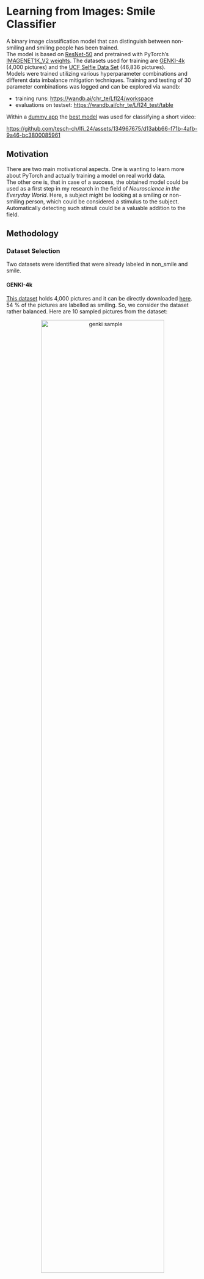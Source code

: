 # Learning from Images: Smile Classifier

A binary image classification model that can distinguish between non-smiling and smiling people has been trained.  
The model is based on [ResNet-50](https://arxiv.org/abs/1512.03385) and pretrained with PyTorch’s [IMAGENET1K_V2 weights](https://pytorch.org/vision/main/models/generated/torchvision.models.resnet50.html).
The datasets used for training are [GENKI-4k](https://inc.ucsd.edu/mplab/398/) (4,000 pictures) and the [UCF Selfie Data Set](https://www.crcv.ucf.edu/data/Selfie/) (46,836 pictures).  
Models were trained utilizing various hyperparameter combinations and different data imbalance mitigation techniques. Training and testing of 30 parameter combinations was logged and can be explored via wandb:
- training runs: https://wandb.ai/chr_te/LfI24/workspace
- evaluations on testset: https://wandb.ai/chr_te/LfI24_test/table

Within a [dummy app](app/) the [best model](/train/results/colab/rn50_uf34_1_us_final.pth) was used for classifying a short video:

https://github.com/tesch-ch/lfi_24/assets/134967675/d13abb66-f71b-4afb-9a46-bc3800085961

## Motivation
There are two main motivational aspects. One is wanting to learn more about PyTorch and actually training a model on real world data.  
The other one is, that in case of a success, the obtained model could be used as a first step in my research in the field of *Neuroscience in the Everyday World*. Here, a subject might be looking at a smiling or non-smiling person, which could be considered a stimulus to the subject. Automatically detecting such stimuli could be a valuable addition to the field.

## Methodology

### Dataset Selection
Two datasets were identified that were already labeled in non_smile and smile.

#### GENKI-4k
[This dataset](https://inc.ucsd.edu/mplab/398/) holds 4,000 pictures and it can be directly downloaded [here](https://inc.ucsd.edu/mplab/398/media/genki4k.tar). 54 % of the pictures are labelled as smiling. So, we consider the dataset rather balanced. Here are 10 sampled pictures from the dataset:
<p align="center">
  <img src="data/genki_sample.jpg" alt="genki sample" style="width: 80%;">
</p>
In the first row, we see pictures labelled as smile and in the second non_smile. Many of the pictures in this dataset have somewhat of a portrait aspect to them, and these pictures seem to predate the selfie era.

#### UCF Selfie Data Set
The dataset holds 46,836 pictures and can be directly downloaded [here](https://www.crcv.ucf.edu/data/Selfie/Selfie-dataset.tar.gz). It's an imbalanced dataset, where 74 % of pictures are labelled non_smiling. The pictures were downloaded from Instagram in 2015. Here are 10 samples from the dataset:
<p align="center">
  <img src="data/ucf_sample.jpg" alt="genki sample" style="width: 80%;">
</p>

The first row features pictures which are labelled as smiling, the second row is labelled non_smiling.
This dataset was labelled by multiple people, which could be the reason that subtle smiles sometimes seem to be labelled as non_smiling  and sometimes as smiling. But, this report is not about the question "what is a smile".  
A positive aspect is that the data is not as “uniform” as the GENKI set. There are many different backgrounds, people’s faces are photographed from different angles, etc. This might lead to better generalization, even without heavy data augmentation.

### Data Preprocessing and Exploration
The data preprocessing and a minimal data exploration is performed in the [preprocessing notebook](data/preprocess.ipynb). Both datasets come with their respective documentation, which makes loading the data and reorganizing relatively straight forward.  
Both datasets are combined (referred to as the dataset from now on) and split 70-15-15 into training, validation and test sets. A zip archive is created, as this simplifies later on processing via Google Colab. In [`data/dataset_mini/`](data/dataset_mini/) you can find a dummy dataset, with 8 images per class and split.  
Another thing to mention is, that almost all images are more or less square, this simplifies data loading and preprocessing in the model later on (ResNet's usual input image size is 224x224).

As already established, the dataset is heavily imbalanced. There are approximately 22,000 more non_smile images (count: 36,467) than there are smile images (count: 14,369), which proved to be problematic in training.  
This imbalance is mitigated in the preprocessing notebook by calculating class weights and by under sampling the majority class, i.e. dropping a random selection of 22,000 non_smile images and creating another dataset. More on this in the training section.

Download links to the preprocessed datasets:
- unbalanced dataset (50,836 images): https://drive.google.com/file/d/15kxltmK0N3-0VuYRc1mx6frHcmzi-VPk/view?usp=sharing
- balanced dataset (under sampled, 28,738 images): https://drive.google.com/file/d/159296BtrbBTn7nBarCyCG3Iex4QrQHyC/view?usp=sharing


### Base Model
For the transfer learning task at hand, ResNet-50 is chosen as base model. It offers a great compromise between performance and hardware requirements. The base model's details can be obtained [here](https://pytorch.org/vision/main/models/generated/torchvision.models.resnet50.html). PyTorch's IMAGENET1K_V2 weights are used.


### Training
The training routine is implemented in [`trainer.py`](train/trainer.py), in the same file the ResNet-50 based models are defined:
- ``ModelBaseline``
  - Layers 1-4 frozen (there are 4 in total)
  - Custom fully connected layer (two output nodes)
  - training run prefix: baseline, bl, or bl_enhanced
- ``ResNet50Based2FC``
  - Layers 1-4 frozen
  - Custom two fully connected layers (ReLU activated, two output nodes)
  - training run prefix: resnet50_2fc
- ``ResNet50Lr4``
  - Layers 1-3 frozen
  - Custom fully connected layer (two output nodes)
  - training run prefix: rn50_uf4
- ``ResNet50Lr34``
  - Layers 1 and 2 frozen
  - Custom fully connected layer (two output nodes)
  - training run prefix: rn50_uf34

All models feature two output nodes. Only one output node would suffice for the project's binary classification task, but two nodes allow for [PyTorch's cross entropy loss](https://pytorch.org/docs/stable/generated/torch.nn.CrossEntropyLoss.html) as loss function. This implementation enables us to directly perform class weighting as mitigation against imbalanced data, and label smoothing.  
The training script allows for the following hyperparameters to be set, as optimizer [SGD](https://pytorch.org/docs/stable/generated/torch.optim.SGD.html) is fixed:
- batch size
- epochs
- Optimizer:
  - momentum
  - learning rate (lr)
  - weight_decay
- lr scheduler:
  - cosine annealing lr (yes/no)
  - the number of linear lr warmup epochs
- label smoothing
- class weights

The training is performed via Google Colab utilizing A100 GPU sessions, the respective notebooks can be found in [`train/colab_notebooks/`](train/colab_notebooks/).
All training runs are logged and interactively displayed [here](https://wandb.ai/chr_te/LfI24/workspace) (publicly accessible). Additionally, all these logs with the obtained models are also locally stored in [`train/results/colab`](train/results/colab). A quick overview can also be accessed in [`testset_results.csv`](train/results/test_set_results/testset_results.csv).

[Here](https://pytorch.org/blog/how-to-train-state-of-the-art-models-using-torchvision-latest-primitives/) is a recipe on training ResNet-50 that inspired most of the hyperparameter configurations.
The proposed high lr=0.5 did work for the dataset at hand, especially when working with a frozen model (besides the fully connected layer).  

Models were trained either on the imbalanced set (no suffix in the run name), or the smaller balanced set (suffix `_us` in the run name).

## Results and Evaluation
The models are evaluated on the balanced test set in [test_models.ipynb](train/colab_notebooks/test_models.ipynb). The evaluation results are stored in [`test_set_results/`](train/results/test_set_results). This directory contains for every evaluated model a confusion matrix, detailed predictions on every image with the respective model confidence, and a collage of 10 labelled pictures. There is an overview of the results in [`testset_results.csv`](train/results/test_set_results/testset_results.csv), or simply interactively explore the results [here](https://wandb.ai/chr_te/LfI24_test/table).

In the following sections, some effects of selected hyperparameters on model training and performance are highlighted in a qualitative way. For comparing the actual metrics checkout the [training logs](https://wandb.ai/chr_te/LfI24/workspace).

### Learning Rate
The learning rate had a substantial effect on training, especially stability. The recipe suggested lr=0.5, this was way too high for the models with frozen layers 1-4. Models with unfrozen layer 3, or 3 and 4 handled higher learning rates such as 0.1 better. 
<p align="center">
  <img src="graphics_report/lr_stability.JPG" alt="lr stability" style="width: 100%;">
</p>
Here we see a baseline model that is trained with lr=0.1 (red) and the training is highly instable, whereas training with lr=0.001 on the same parameters (blue) is way more stable.

### One vs Two Fully Connected Output Layers
<p align="center">
  <img src="graphics_report/n_fc.JPG" alt="n fc" style="width: 100%;">
</p>
The graphic show two training runs with the same hyperparameters, one with two fully connected output layers (resnet50_2fc_2, green), the other with one fully connected layer (bl_enhanced_2, blue). In all the training runs, no significant difference could be made out between the depth of the output layer. Hence, models with only one output layer were pursued further.

### Unfreezing Main Stages
ResNet-50 features 4 main stages (in PyTorch called layer 1-4). Unfreezing layer 4 or layer 3 and 4 boosted overall performance significantly, as can be seen e.g. in training on the validation metrics:
<p align="center">
  <img src="graphics_report/layer_unfreezing.JPG" alt="main stages" style="width: 100%;">
</p>
All hyperparameters are the same here, only the unfreezing of layers is changed. The worst scores are achieved by the model utilizing no unfreezing of the main stages (magenta), the models with an unfrozen layer 4 (red) performs significantly better, the model with unfrozen layer 3 and 4 (green) outperforms both other models in all of the metrics.

The overall impact on the training duration with the additionally unfrozen main stages was not that high (approximately 20 % longer).

### Mitigating Imbalance (Class Weighting, Imbalanced vs Balanced Dataset)
PyTorch's DataLoader encoded non_smiling as 0 and smiling as 1. So, e.g. recall (sensitivity) is associated with smiling. 
Initially, only the imbalanced dataset was used, the hope here being that working with a pretrained model, the imbalance might not have that big of an effect. This did not turn out to be the case, models generally performed bad on recall (<0.4).  
Using higher class weights for the minority class (smiling) in the cross entropy loss function significantly boosted F1 score and recall.
Simply training on the balanced dataset had an even bigger positive effect, even though a considerable amount of training data was dropped. This highlights the importance of data quality:
<p align="center">
  <img src="graphics_report/imbalanced_training.JPG" alt="imbalance" style="width: 100%;">
</p>
All three models utilize the same setup, only bl_enhanced_2_cw (brown) uses class weights. bl_enhanced_2 (blue) and bl_enhanced_2_cw were trained on the imbalanced dataset, bl_enhanced_2_us (magenta) was trained on the under sampled (balanced) dataset.
In the validation F1 score, the model trained on the balanced dataset clearly outperforms the other models, followed by the model with weighted classes. The model trained on the imbalanced dataset performs worst in F1.  
The model trained on the imbalanced dataset performs the worst in recall, which was to be expected.
This could be mitigated by utilizing class weights, but, this lowered the model's precision.  
Simply training on the balanced dataset however, makes the model perform best in the F1 score, and there is no significant diminished precision.

### Model Ranking by Balanced Test Set F1 Score
The following table features the top 5 models based on the balanced test set F1 score:

| Run name       | Architecture     | f1  | accuracy | precision | recall |    lr | batch_size | class_weights | epochs | label_smoothing | momentum | warmup_epochs | warmup_lr_decay | weight_decay | useCosineAnnealingLR |
|----------------|----------------|-----|----------|-----------|--------|-------|------------|---------------|--------|-----------------|----------|---------------|-----------------|--------------|----------------------|
| rn50_uf34_1_us | resnet50_lay34 | 0.80 | 0.80     | 0.82      | 0.78   | 0.100 | 128        |     (1, 1)   | 50     | 0.1             | 0.9      | 5             | 0.01            | 0.00002      | true                 |
| rn50_uf34_2_us | resnet50_lay34 | 0.78 | 0.78     | 0.79      | 0.77   | 0.010 | 128        |     (1, 1)   | 50     | 0.1             | 0.9      | 5             | 0.01            | 0.0001       | true                 |
| rn50_uf4_1_us  | resnet50_lay4  | 0.78 | 0.79     | 0.81      | 0.75   | 0.100 | 128        |     (1, 1)   | 50     | 0.1             | 0.9      | 5             | 0.01            | 0.00002      | true                 |
| rn50_uf34_4_us | resnet50_lay34 | 0.77 | 0.78     | 0.81      | 0.74   | 0.0005| 128        |      (1, 1)  | 50     | 0.1             | 0.9      | 5             | 0.01            | 0.0001       | true                 |
| rn50_uf34_3_us | resnet50_lay34 | 0.76 | 0.76     | 0.77      | 0.75   | 0.001 | 128        |     (1, 1)   | 50     | 0.1             | 0.9      | 5             | 0.01            | 0.0001       | true                 |

<p align="center">
  <img src="train/results/test_set_results/rn50_uf34_1_us_confusion.jpg" alt="confusion" style="width: 30%;">
  <img src="train/results/test_set_results/rn50_uf34_2_us_confusion.jpg" alt="confusion" style="width: 30%;">
  <img src="train/results/test_set_results/rn50_uf4_1_us_confusion.jpg" alt="confusion" style="width: 30%;">
  <img src="train/results/test_set_results/rn50_uf34_4_us_confusion.jpg" alt="confusion" style="width: 30%;">
  <img src="train/results/test_set_results/rn50_uf34_3_us_confusion.jpg" alt="confusion" style="width: 30%;">
</p>

All the top performing models were trained on the balanced dataset and feature unfrozen main stages. The top 5 models perform generally well on the test set.

### Best Model's Output
These are example outputs of the best model rn50_uf34_1_us:
<p align="center">
  <img src="train/results/test_set_results/rn50_uf34_1_us_samples.jpg" alt="samples" style="width: 100%;">
</p>
Images in the first row are all in the test set's non_smile class. The first and fourth image were misclassified by the model as smile.
Personally, I'd consider the first image to be a subtle smile, and also the fourth image could be considered a smile. All the smiles in the second row were correctly predicted.
It should be mentioned, that the first row originates from the UCF dataset, the second rows from GENKI and intuitively I would consider the GENKI images to be easier predicted.  

This should not imply that the model overall tends to predict smiles significantly more often as can be seen in above confusion matrix.  
A short video I recorded was classified [here](app/classified.mp4) and the predictions perfectly agree to my understanding of "how smiling works".

### Possible Data Leakage
The following only concerns models trained on the imbalanced dataset (not the top models):  
All model's testset evaluation was done on the balanced dataset's test subset. In the preprocessing step, the imbalanced and balanced datasets were independently shuffled before splitting into train, val, and test.
This was a conceptual mistake. The under-sampling step should have been done based on the already split imbalanced dataset.  
This means there probably is data leaking when evaluating with the balanced test set on a model that was trained on the imbalanced set.  
This data leakage in final testing only concerns models trained on the imbalanced dataset (no _us suffix). So, this is not really too much of a concern, considering that the models trained on the imbalanced dataset are performing significantly worse than the ones trained on the balanced dataset anyway.

## Conclusion and Future Work
The smile detection works reliably and it can catch even subtle smiling. For the transfer learning task to be successful, it was not enough to simply replace the last fully connected layer.
The best performing model (F1=0.80) had half of it's main stages additionally unfrozen. Yet, this shows the power of transfer learning, as basically half of the ResNet-50 was fixed and the pretrained ImageNet-1K weights were used.  
Two more aspects were paramount in creating a working model: Finding the right learning rate and balancing the dataset.
In the future, performance could be further improved by exploring:
- Even more unfrozen layers and completely training a model from ground up
- Use hyperparameter sweeps (e.g. RayTune)
- Data augmentation e.g. random cropping, horizontal flipping, and color jittering...

### Chaining to Face Detection
The dummy app of this project can be easily extended. The model can be chained to a face detection model such as [YOLOv8-face](https://github.com/akanametov/yolov8-face?tab=readme-ov-file#yolov8-face). Here the easy to use interface of YOLOv8 could be leveraged. The application pipeline would look like this:
- detect face(s)
- extract bounding box of a face
- crop image based on the bounding box coordinates
  - maybe enlarge and position the crop area, so it has a more selfie like appearance such as in the GENKI and UCF datasets
  - square crop aspect
- input into the model obtained in this project
- get non_smile/smile classification
